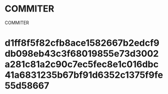 # COMMITER
COMMITER






# d1ff8f5f82cfb8ace1582667b2edcf9db098eb43c3f68019855e73d3002a281c81a2c90c7ec5fec8e1c016dbc41a6831235b67bf91d6352c1375f9fe55d58667
